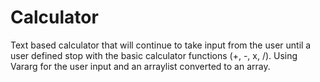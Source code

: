 # Calculator
Text based calculator that will continue to take input from the user until a user defined stop with the basic calculator functions (+, -, x, /).
Using Vararg for the user input and an arraylist converted to an array.
